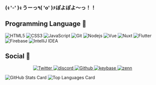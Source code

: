### (ง '-' )ง うーっ٩( 'o' )۶ぽよぽよ～っ！！

## Programming Language 💨
![HTML5](https://img.shields.io/badge/-HTML5-E34F26?style=flat-square&logo=html5&logoColor=white)
![CSS3](https://img.shields.io/badge/-CSS3-1572B6?style=flat-square&logo=css3)
![JavaScript](https://img.shields.io/badge/-JavaScript-black?style=flat-square&logo=javascript)
![Git](https://img.shields.io/badge/-Git-black?style=flat-square&logo=git)
![Nodejs](https://img.shields.io/badge/-Nodejs-black?style=flat-square&logo=Node.js)
![Vue](https://img.shields.io/badge/-Vue-black?style=flat-square&logo=vue.js)
![Nuxt](https://img.shields.io/badge/-Nuxt-black?style=flat-square&logo=nuxt.js)
![Flutter](https://img.shields.io/badge/-Flutter-black?style=flat-square&logo=flutter)
![Firebase](https://img.shields.io/badge/-Firebase-FFCA28?style=flat-square&logo=Firebase&logoColor=white)
![IntelliJ IDEA](https://img.shields.io/badge/-IntelliJ--IDEA-000000?style=flat-square&logo=IntelliJ-IDEA)

## Social 💨
<div align="center">
    <a target="_blank" href="https://twitter.com/harunonsystem">
        <img alt="Twitter" src="https://img.shields.io/static/v1?style=for-the-badge&logo=twitter&label=Twitter&message=@harunonsystem&color=purple"/>
    </a>
  <a target="_blank" href="https://discordapp.com/users/harunon#5514">
        <img alt="discord" src="https://img.shields.io/static/v1?style=for-the-badge&logo=discord&label=discord&message=@harunon#5514&color=purple"/>
    </a>
    <a target="_blank" href="https://twitter.com/harunonsystem">
        <img alt="Github" src="https://img.shields.io/static/v1?style=for-the-badge&logo=github&label=GitHub&message=@harunonsystem&color=purple"/>
    </a>
    <a target="_blank" href="https://keybase.io/harunon">
        <img alt="keybase" src="https://img.shields.io/static/v1?style=for-the-badge&logo=keybase&label=Keybase&message=@harunon&color=purple"/>
    </a>
    <a target="_blank" href="https://zenn.dev/harunonsystem">
        <img alt="zenn" src="https://img.shields.io/badge/Zenn-harunonsystem-lightgrey?style=flat-square&logo=zenn&message=@harunon&color=blue"/>
    </a>
</div>


![GitHub Stats Card](https://github-readme-stats.vercel.app/api?username=harunonsystem&show_icons=true&count_private=true&theme=merko)
![Top Languages Card](https://github-readme-stats.vercel.app/api/top-langs/?username=harunonsystem&layout=compact&theme=merko)
